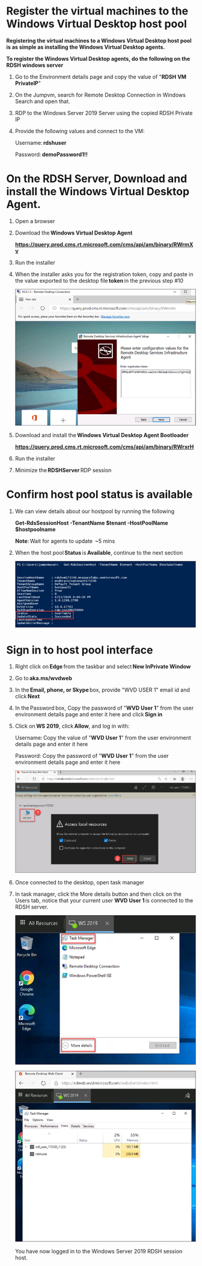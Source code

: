  # Register the virtual machines to the Windows Virtual Desktop host pool 

 **Registering the virtual machines to a Windows Virtual Desktop host pool is as simple as installing the Windows Virtual Desktop agents.** 

 **To register the Windows Virtual Desktop agents, do the following on the RDSH windows server**
  
  
1. Go to the Environment details page and copy the value of "**RDSH VM PrivateIP**"

1. On the Jumpvm, search for Remote Desktop Connection in Windows Search and open that.

1. RDP to the Windows Server 2019 Server using the copied RDSH Private IP

1.  Provide the following values and connect to the VM: 

       Username: **rdshuser**

       Password: **demoPassword1!!** 
       

  # On the RDSH Server, Download and install the Windows Virtual Desktop Agent. 

1.  Open a browser

1.  Download the **Windows Virtual Desktop Agent** 

       **https://query.prod.cms.rt.microsoft.com/cms/api/am/binary/RWrmXv**
       
1. Run the installer 

1.  When the installer asks you for the registration token, copy and paste in the value exported to the desktop file **token** in the previous step #10 

    ![token.](media/2.png)

1.  Download and install the **Windows Virtual Desktop Agent Bootloader** 

       **https://query.prod.cms.rt.microsoft.com/cms/api/am/binary/RWrxrH**

1. Run the installer 

1. Minimize the **RDSHServer** RDP session 


 # Confirm host pool status is available 

1.  We can view details about our hostpool by running the following 

       **Get-RdsSessionHost -TenantName $tenant -HostPoolName $hostpoolname** 

       **Note**: Wait for agents to update  ~5 mins 

1. When the host pool **Status** is **Available**, continue to the next section 
       
   ![status.](media/3.png)

 # Sign in to host pool interface 

1. Right click on **Edge** from the taskbar and select **New InPrivate Window** 

1. Go to **aka.ms/wvdweb**  

1. In the **Email, phone, or Skype** box, provide "WVD USER 1" email id and click **Next** 
      
1. In the Password box, Copy the password of "**WVD User 1**" from the user environment details page and enter it here and click **Sign in** 

1.  Click on **WS 2019**, click **Allow**, and log in with: 

       Username: Copy the value of "**WVD User 1**" from the user environment details page and enter it here

       Password: Copy the password of "**WVD User 1**" from the user environment details page and enter it here
      
    ![ws 2019 allow.](media/4.png)
    
1.  Once connected to the desktop, open task manager 

1. In task manager, click the More details button and then click on the Users tab, notice that your current user **WVD User 1** is connected to the RDSH server. 

    ![more details.](media/5.png)
        
    ![wvd user1.](media/6.png)

     You have now logged in to the Windows Server 2019 RDSH session host.
       
       
